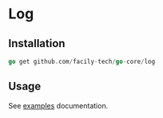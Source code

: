 # Log


## Installation

```go
go get github.com/facily-tech/go-core/log
```

## Usage

See [examples](zap_example_test.go) documentation.